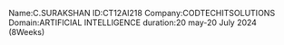 Name:C.SURAKSHAN
ID:CT12AI218
Company:CODTECHITSOLUTIONS
Domain:ARTIFICIAL INTELLIGENCE
duration:20 may-20 July 2024 (8Weeks)
